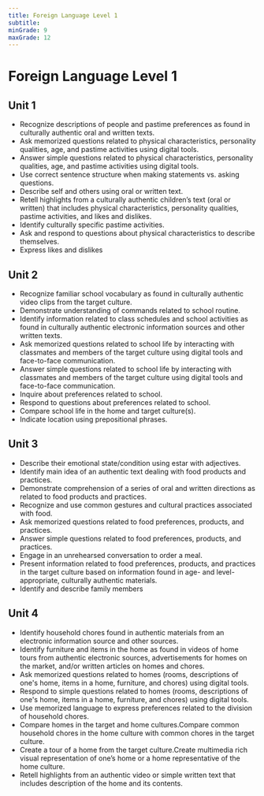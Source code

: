 ```yaml
---
title: Foreign Language Level 1
subtitle: 
minGrade: 9
maxGrade: 12
---
```

# Foreign Language Level 1


## Unit 1
* Recognize descriptions of people and pastime preferences as found in culturally authentic oral and written texts.
* Ask memorized questions related to physical characteristics, personality qualities, age, and pastime activities using digital tools.
* Answer simple questions related to physical characteristics, personality qualities, age, and pastime activities using digital tools.
* Use correct sentence structure when making statements vs. asking questions.
* Describe self and others using oral or written text.
* Retell highlights from a culturally authentic children’s text (oral or written) that includes physical characteristics, personality qualities, pastime activities, and likes and dislikes.
* Identify culturally specific pastime activities.
* Ask and respond to questions about physical characteristics to describe themselves.
* Express likes and dislikes

## Unit 2
* Recognize familiar school vocabulary as found in culturally authentic video clips from the target culture.
* Demonstrate understanding of commands related to school routine.
* Identify information related to class schedules and school activities as found in culturally authentic electronic information sources and other written texts.
* Ask memorized questions related to school life by interacting with classmates and members of the target culture using digital tools and face-to-face communication.
* Answer simple questions related to school life by interacting with classmates and members of the target culture using digital tools and face-to-face communication.
* Inquire about preferences related to school.
* Respond to questions about preferences related to school.
* Compare school life in the home and target culture(s).
* Indicate location using prepositional phrases.

## Unit 3
* Describe their emotional state/condition using estar with adjectives.
* Identify main idea of an authentic text dealing with food products and practices.
* Demonstrate comprehension of a series of oral and written directions as related to food products and practices.
* Recognize and use common gestures and cultural practices associated with food.
* Ask memorized questions related to food preferences, products, and practices.
* Answer simple questions related to food preferences, products, and practices.
* Engage in an unrehearsed conversation to order a meal.
* Present information related to food preferences, products, and practices in the target culture based on information found in age- and level-appropriate, culturally authentic materials.
* Identify and describe family members

## Unit 4
* Identify household chores found in authentic materials from an electronic information source and other sources.
* Identify furniture and items in the home as found in videos of home tours from authentic electronic sources, advertisements for homes on the market, and/or written articles on homes and chores.
* Ask memorized questions related to homes (rooms, descriptions of one's home, items in a home, furniture, and chores) using digital tools.
* Respond to simple questions related to homes (rooms, descriptions of one's home, items in a home, furniture, and chores) using digital tools.
* Use memorized language to express preferences related to the division of household chores.
* Compare homes in the target and home cultures.Compare common household chores in the home culture with common chores in the target culture.
* Create a tour of a home from the target culture.Create multimedia rich visual representation of one’s home or a home representative of the home culture.
* Retell highlights from an authentic video or simple written text that includes description of the home and its contents.